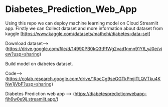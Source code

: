 # Diabetes_Prediction_Web_App
Using this repo we can deploy machine learning model on Cloud Streamlit app.
Firstly we can Collect dataset and more information about dataset from kaggle [https://www.kaggle.com/datasets/mathchi/diabetes-data-set]

Download dataset--> (https://drive.google.com/file/d/14990PB0kQ3tPfWg2vad1qmn91Y6_yJ0e/view?usp=sharing)

Build model on diabetes dataset.

Code--> (https://colab.research.google.com/drive/1RocCg9seGGTkPmjiTLQVTku4KNw1jVbF?usp=sharing)

Diabetes Prediction web app --> (https://diabetespredictionwebapp-fjh6w0e9ij.streamlit.app/)


